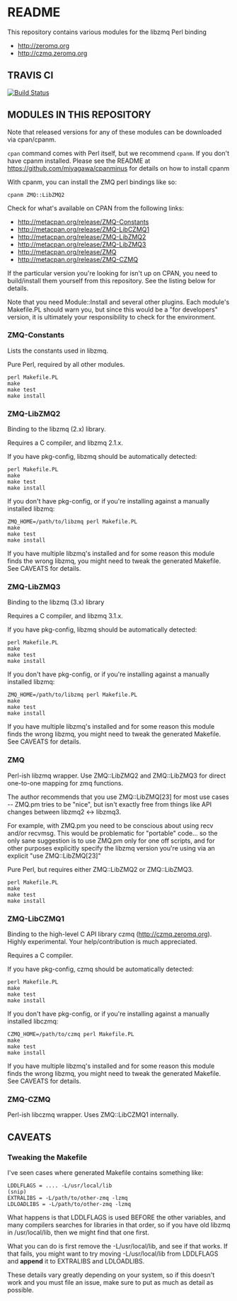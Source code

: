 # README

This repository contains various modules for the libzmq Perl binding

* http://zeromq.org
* http://czmq.zeromq.org

## TRAVIS CI

[![Build Status](https://secure.travis-ci.org/lestrrat/p5-ZMQ.png?branch=master)](http://travis-ci.org/lestrrat/p5-ZMQ)

## MODULES IN THIS REPOSITORY

Note that released versions for any of these modules can be downloaded via cpan/cpanm. 

`cpan` command comes with Perl itself, but we recommend `cpanm`. If you don't have cpanm installed. Please see the README at https://github.com/miyagawa/cpanminus for details on how to install cpanm

With cpanm, you can install the ZMQ perl bindings like so:

    cpanm ZMQ::LibZMQ2

Check for what's available on CPAN from the following links:

* http://metacpan.org/release/ZMQ-Constants
* http://metacpan.org/release/ZMQ-LibCZMQ1
* http://metacpan.org/release/ZMQ-LibZMQ2
* http://metacpan.org/release/ZMQ-LibZMQ3
* http://metacpan.org/release/ZMQ
* http://metacpan.org/release/ZMQ-CZMQ

If the particular version you're looking for isn't up on CPAN, you need to build/install them yourself from this repository. See the listing below for details.

Note that you need Module::Install and several other plugins. Each module's Makefile.PL should warn you, but since this would be a "for developers" version, it is ultimately your responsibility to check for the environment.


### ZMQ-Constants

Lists the constants used in libzmq.

Pure Perl, required by all other modules. 

    perl Makefile.PL
    make
    make test
    make install

### ZMQ-LibZMQ2

Binding to the libzmq (2.x) library.

Requires a C compiler, and libzmq 2.1.x. 

If you have pkg-config, libzmq should be automatically detected:

    perl Makefile.PL
    make
    make test
    make install

If you don't have pkg-config, or if you're installing against a manually 
installed libzmq:

    ZMQ_HOME=/path/to/libzmq perl Makefile.PL
    make
    make test
    make install

If you have multiple libzmq's installed and for some reason this module finds
the wrong libzmq, you might need to tweak the generated Makefile.
See CAVEATS for details.

### ZMQ-LibZMQ3

Binding to the libzmq (3.x) library

Requires a C compiler, and libzmq 3.1.x. 

If you have pkg-config, libzmq should be automatically detected:

    perl Makefile.PL
    make
    make test
    make install

If you don't have pkg-config, or if you're installing against a manually 
installed libzmq:

    ZMQ_HOME=/path/to/libzmq perl Makefile.PL
    make
    make test
    make install

If you have multiple libzmq's installed and for some reason this module finds
the wrong libzmq, you might need to tweak the generated Makefile.
See CAVEATS for details.

### ZMQ

Perl-ish libzmq wrapper. Use ZMQ::LibZMQ2 and ZMQ::LibZMQ3 for direct one-to-one mapping for zmq functions.

The author recommends that you use ZMQ::LibZMQ[23] for most use cases -- ZMQ.pm tries to be "nice", but isn't exactly free from things like API changes between libzmq2 <-> libzmq3.

For example, with ZMQ.pm you need to be conscious about using recv and/or recvmsg. This would be problematic for "portable" code... so the only sane suggestion is to use ZMQ.pm only for one off scripts, and for other purposes explicitly specify the libzmq version you're using via an explicit "use ZMQ::LibZMQ[23]"

Pure Perl, but requires either ZMQ::LibZMQ2 or ZMQ::LibZMQ3. 

    perl Makefile.PL
    make
    make test
    make install

### ZMQ-LibCZMQ1

Binding to the high-level C API library czmq (http://czmq.zeromq.org).
Highly experimental. Your help/contribution is much appreciated.

Requires a C compiler. 

If you have pkg-config, czmq should be automatically detected:

    perl Makefile.PL
    make
    make test
    make install

If you don't have pkg-config, or if you're installing against a manually 
installed libczmq:

    CZMQ_HOME=/path/to/czmq perl Makefile.PL
    make
    make test
    make install

If you have multiple libzmq's installed and for some reason this module finds
the wrong libzmq, you might need to tweak the generated Makefile.
See CAVEATS for details.

### ZMQ-CZMQ

Perl-ish libczmq wrapper. Uses ZMQ::LibCZMQ1 internally.

## CAVEATS

### Tweaking the Makefile 

I've seen cases where generated Makefile contains something like:

    LDDLFLAGS = .... -L/usr/local/lib
    (snip)
    EXTRALIBS = -L/path/to/other-zmq -lzmq
    LDLOADLIBS = -L/path/to/other-zmq -lzmq

What happens is that LDDLFLAGS is used BEFORE the other variables, and
many compilers searches for libraries in that order, so if you have
old libzmq in /usr/local/lib, then we might find that one first.

What you can do is first remove the -L/usr/local/lib, and see if that works.
If that fails, you might want to try moving -L/usr/local/lib from 
LDDLFLAGS and **append** it to EXTRALIBS and LDLOADLIBS.

These details vary greatly depending on your system, so if this doesn't
work and you must file an issue, make sure to put as much as detail as
possible.


